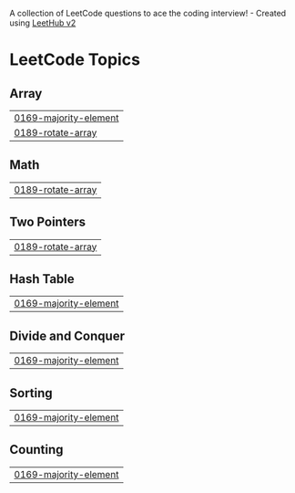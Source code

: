 A collection of LeetCode questions to ace the coding interview! - Created using [LeetHub v2](https://github.com/arunbhardwaj/LeetHub-2.0)
<!---LeetCode Topics Start-->
# LeetCode Topics
## Array
|  |
| ------- |
| [0169-majority-element](https://github.com/KeertikaAnand/ALGOMASTER-SOLUTIONS/tree/master/0169-majority-element) |
| [0189-rotate-array](https://github.com/KeertikaAnand/ALGOMASTER-SOLUTIONS/tree/master/0189-rotate-array) |
## Math
|  |
| ------- |
| [0189-rotate-array](https://github.com/KeertikaAnand/ALGOMASTER-SOLUTIONS/tree/master/0189-rotate-array) |
## Two Pointers
|  |
| ------- |
| [0189-rotate-array](https://github.com/KeertikaAnand/ALGOMASTER-SOLUTIONS/tree/master/0189-rotate-array) |
## Hash Table
|  |
| ------- |
| [0169-majority-element](https://github.com/KeertikaAnand/ALGOMASTER-SOLUTIONS/tree/master/0169-majority-element) |
## Divide and Conquer
|  |
| ------- |
| [0169-majority-element](https://github.com/KeertikaAnand/ALGOMASTER-SOLUTIONS/tree/master/0169-majority-element) |
## Sorting
|  |
| ------- |
| [0169-majority-element](https://github.com/KeertikaAnand/ALGOMASTER-SOLUTIONS/tree/master/0169-majority-element) |
## Counting
|  |
| ------- |
| [0169-majority-element](https://github.com/KeertikaAnand/ALGOMASTER-SOLUTIONS/tree/master/0169-majority-element) |
<!---LeetCode Topics End-->